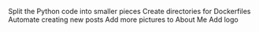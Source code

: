 Split the Python code into smaller pieces
Create directories for Dockerfiles
Automate creating new posts
Add more pictures to About Me
Add logo
